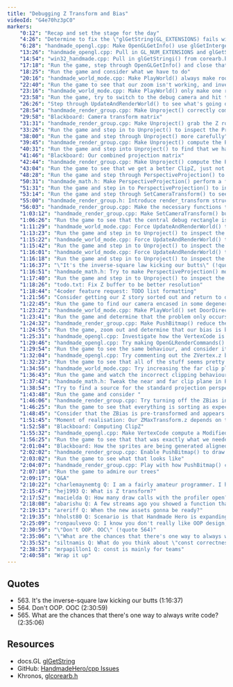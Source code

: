 ```yaml
---
title: "Debugging Z Transform and Bias"
videoId: "G4e70hz3pC0"
markers:
    "0:12": "Recap and set the stage for the day"
    "4:26": "Determine to fix the \"glGetString(GL_EXTENSIONS) fails with error GL_INVALID_ENUM issue\" [see Resources, GitHub]"
    "6:28": "handmade_opengl.cpp: Make OpenGLGetInfo() use glGetIntergerv() and glGetStringi() rather than glGetString() [see Resources, docs.GL]"
    "13:26": "handmade_opengl.cpp: Pull in GL_NUM_EXTENSIONS and glGetStringi() from corearb.h [see Resources, Khronos]"
    "14:54": "win32_handmade.cpp: Pull in glGetStringi() from corearb.b [see Resources, Khronos]"
    "17:18": "Run the game, step through OpenGLGetInfo() and close that issue"
    "18:25": "Run the game and consider what we have to do"
    "20:16": "handmade_world_mode.cpp: Make PlayWorld() always make rooms above and below us"
    "22:40": "Run the game to see that our zoom isn't working, and investigate why"
    "23:16": "handmade_world_mode.cpp: Make PlayWorld() only make one room"
    "23:58": "Run the game, try to switch to the debug camera and hit the assert in RecanonicalizeCoord()"
    "26:26": "Step through UpdateAndRenderWorld() to see what's going on"
    "28:54": "handmade_render_group.cpp: Make Unproject() correctly compute the ProbeZ"
    "29:58": "Blackboard: Camera transform matrix"
    "31:31": "handmade_render_group.cpp: Make Unproject() grab the Z row out of the camera projection matrix"
    "33:26": "Run the game and step in to Unproject() to inspect the ProbeZ"
    "38:00": "Run the game and step through Unproject() more carefully"
    "39:45": "handmade_render_group.cpp: Make Unproject() compute the ProbeZ using the correct CameraZ"
    "40:31": "Run the game and step into Unproject() to find that we have a more correct ProbeZ, but a busted ClipZ"
    "41:46": "Blackboard: Our combined projection matrix"
    "42:44": "handmade_render_group.cpp: Make Unproject() compute the ProbeZ fully correct"
    "43:04": "Run the game to see that we get a better ClipZ, just not exactly what we'd expect"
    "48:28": "Run the game and step through PerspectiveProjection() to see how it is building the matrix"
    "50:31": "handmade_math.h: Make PerspectiveProjection() perform a full transform in the tests"
    "51:31": "Run the game and step in to PerspectiveProjection() to inspect the results of the tests"
    "53:14": "Run the game and step through SetCameraTransform() to see how that is working"
    "55:00": "handmade_render_group.h: Introduce render_transform struct, and make render_group contain one each for the game and camera"
    "56:03": "handmade_render_group.cpp: Make the necessary functions take this render_transform"
    "1:03:12": "handmade_render_group.cpp: Make SetCameraTransform() build the correct transform matrix"
    "1:06:26": "Run the game to see that the central debug rectangle is stable, and continue to investigate Unproject()"
    "1:11:29": "handmade_world_mode.cpp: Force UpdateAndRenderWorld() to call Unproject() right at the near clip plane"
    "1:13:23": "Run the game and step in to Unproject() to inspect the ProbeZ and ClipZ"
    "1:15:22": "handmade_world_mode.cpp: Force UpdateAndRenderWorld() to call Unproject() right at the far clip plane"
    "1:15:42": "Run the game and step in to Unproject() to inspect the ProbeZ and ClipZ"
    "1:16:01": "handmade_world_mode.cpp: Force UpdateAndRenderWorld() to call Unproject() at 0.8"
    "1:16:18": "Run the game and step in to Unproject() to inspect the ProbeZ and ClipZ"
    "1:16:37": "\"It's the inverse-square law kicking our butts\" (!quote 563)"
    "1:16:51": "handmade_math.h: Try to make PerspectiveProjection() move the near clip plane out"
    "1:17:40": "Run the game and step in to Unproject() to inspect the ClipZ"
    "1:18:26": "todo.txt: Fix Z buffer to be better resolution"
    "1:18:44": "4coder feature request: TODO list formatting"
    "1:21:56": "Consider getting our Z story sorted out and return to debugging the problem with multiple stacked screens"
    "1:22:45": "Run the game to find our camera encased in some degenerate geometry"
    "1:23:22": "handmade_world_mode.cpp: Make PlayWorld() set DoorDirection to 2"
    "1:23:41": "Run the game and determine that the problem only occurs when the floors are generated to the camera"
    "1:24:32": "handmade_render_group.cpp: Make PushBitmap() reduce the ZBias"
    "1:24:55": "Run the game, zoom out and determine that our bias is being applied incorrectly"
    "1:25:31": "handmade_opengl.cpp: Investigate how the VertexCode is applying the ZBias"
    "1:29:46": "handmade_opengl.cpp: Try making OpenGLRenderCommands() pass GL_DEPTH_COMPONENT32F to glTexImage2DMultisample()"
    "1:29:54": "Run the game to see the same behaviour, and consider it not to be a precision issue"
    "1:32:04": "handmade_opengl.cpp: Try commenting out the ZVertex.z biasing"
    "1:32:23": "Run the game to see that all of the stuff seems pretty consistent"
    "1:34:56": "handmade_world_mode.cpp: Try increasing the far clip plane"
    "1:36:43": "Run the game and watch the incorrect clipping behaviour"
    "1:37:42": "handmade_math.h: Tweak the near and far clip plane in PerspectiveProjection()"
    "1:38:54": "Try to find a source for the standard projection perspective matrix"
    "1:43:48": "Run the game and consider "
    "1:46:06": "handmade_render_group.cpp: Try turning off the ZBias in PushBitmap()"
    "1:46:25": "Run the game to see that everything is sorting as expected"
    "1:48:45": "Consider that the ZBias is pre-transformed and appears to be being applied in clip space"
    "1:51:45": "Moment of realisation: Our ZMaxTransform.z depends on the w value to counter-divide it"
    "1:52:58": "Blackboard: Computing ClipZ"
    "1:55:32": "handmade_opengl.cpp: Make VertexCode compute a ModifiedZ for use in the gl_Position computation"
    "1:56:25": "Run the game to see that that was exactly what we needed, and consider how to handle blocks obscuring other blocks"
    "2:01:04": "Blackboard: How the sprites are being generated aligned with the camera"
    "2:02:02": "handmade_render_group.cpp: Enable PushBitmap() to draw the Upright sprites actually standing upright"
    "2:03:02": "Run the game to see what that looks like"
    "2:04:07": "handmade_render_group.cpp: Play with how PushBitmap() combines the upright and camera-facing styles"
    "2:07:10": "Run the game to admire our trees"
    "2:09:17": "Q&A"
    "2:10:22": "charlemaynemtg Q: I am a fairly amateur programmer. I have dabbled in Java, flavors of C, Python, and Ruby while I was in university. My question is, how would you suggest with progressing your proficiency in a particular language? Is it best to follow tutorials?"
    "2:15:47": "hej1993 Q: What is Z transform?"
    "2:17:52": "macielda Q: How many draw calls with the profiler open?"
    "2:18:08": "abarishu Q: A few streams ago you showed a function that tells OpenGL to call us back with messages. Do you think it can help debug OpenGL issues instead of sticking glGetError after every call?"
    "2:19:13": "areriff Q: When the new assets gonna be ready?"
    "2:19:35": "hholst80 Q: Scenario is that Handmade Hero is expanding to three programmers and two need to understand the architecture you have designed. How would you recommend that they get into the code and understand the architecture? What would you need to do to prepare the system for such a scenario?"
    "2:25:09": "ronpaulvevo Q: I know you don't really like OOP design, but can you provide some ways you might take advantage of OOP design in Handmade Hero?"
    "2:30:59": "\"Don't OOP. OOC\" (!quote 564)"
    "2:35:06": "\"What are the chances that there's one way to always write code?\" (!quote 565)"
    "2:35:52": "siltnamis Q: What do you think about \"const correctness\"? How often do you use const?"
    "2:38:35": "mrpapillon1 Q: const is mainly for teams"
    "2:40:58": "Wrap it up"
---
```


## Quotes

* 563\. It's the inverse-square law kicking our butts (1:16:37)
* 564\. Don't OOP. OOC (2:30:59)
* 565\. What are the chances that there's one way to always write code? (2:35:06)

## Resources

* docs.GL [glGetString](http://docs.gl/gl3/glGetString)
* GitHub: [HandmadeHero/cpp Issues](https://github.com/HandmadeHero/cpp/issues)
* Khronos, [glcorearb.h](https://www.khronos.org/registry/OpenGL/api/GL/glcorearb.h)
